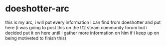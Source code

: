 # doeshotter-arc
this is my arc, i will put every information i can find from doeshotter and put here (i was going to post this on the tf2 steam community forum but i decided put it on here until i gather more information on him if i keep up on being motiveted to finish this)

